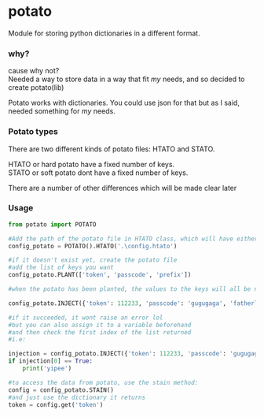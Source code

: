 # potato
 Module for storing python dictionaries in a different format.

### why?
cause why not?\
Needed a way to store data in a way that fit *my* needs, and so decided to create potato(lib) 

Potato works with dictionaries. You could use json for that but as I said, needed something for *my* needs.

### Potato types
There are two different kinds of potato files: HTATO and STATO.

HTATO or hard potato have a fixed number of keys.\
STATO or soft potato dont have a fixed number of keys.

There are a number of other differences which will be made clear later

### Usage

```py
from potato import POTATO

#Add the path of the potato file in HTATO class, which will have either the .htato or .stato file extension.
config_potato = POTATO().HTATO('.\config.htato')

#if it doesn't exist yet, create the potato file
#add the list of keys you want
config_potato.PLANT(['token', 'passcode', 'prefix'])

#when the potato has been planted, the values to the keys will all be none, so now add the data

config_potato.INJECT({'token': 112233, 'passcode': 'gugugaga', 'fatherless': True})

#if it succeeded, it wont raise an error lol
#but you can also assign it to a variable beforehand
#and then check the first index of the list returned
#i.e:

injection = config_potato.INJECT({'token': 112233, 'passcode': 'gugugaga', 'prefix': 'urmom'})
if injection[0] == True:
    print('yipee')

#to access the data from potato, use the stain method:
config = config_potato.STAIN()
#and just use the dictionary it returns
token = config.get('token')
```
